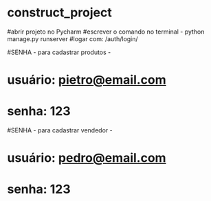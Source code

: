 # construct_project

#abrir projeto no Pycharm
#escrever o comando no terminal - python manage.py runserver 
#logar com: /auth/login/

#SENHA - para cadastrar produtos - 
# usuário: pietro@email.com
# senha: 123

#SENHA - para cadastrar vendedor - 
# usuário: pedro@email.com
# senha: 123
